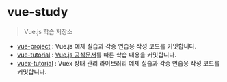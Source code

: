 # vue-study

> Vue.js 학습 저장소

- [vue-project](https://github.com/JESS2/vue-tutorial/tree/master/vue-project) : Vue.js 예제 실습과 각종 연습용 작성 코드를 커밋합니다.
- [vue-tutorial](https://github.com/JESS2/vue-tutorial/tree/master/vue-tutorial) : [Vue.js 공식문서](https://kr.vuejs.org/v2/guide/index.html)를 따른 학습 내용을 커밋합니다.
- [vuex-tutorial](https://github.com/JESS2/vue-tutorial/tree/master/vuex-project) : Vuex 상태 관리 라이브러리 예제 실습과 각종 연습용 작성 코드를 커밋합니다.